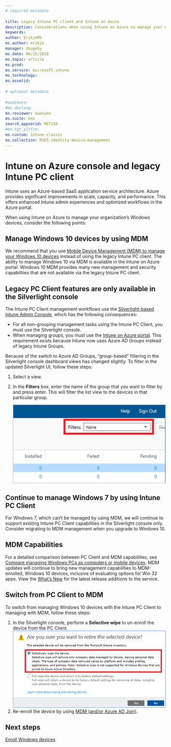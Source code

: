 ```yaml
---
# required metadata

title: Legacy Intune PC client and Intune on Azure
description: Considerations when using Intune on Azure to manage your organization’s Windows devices.
keywords:
author: ErikjeMS
ms.author: erikje
manager: dougeby
ms.date: 06/15/2018
ms.topic: article
ms.prod:
ms.service: microsoft-intune
ms.technology:
ms.assetid: 

# optional metadata

#audience:
#ms.devlang:
ms.reviewer: owenyen
ms.suite: ems
search.appverid: MET150
#ms.tgt_pltfrm:
ms.custom: intune-classic
ms.collection: M365-identity-device-management
---
```


# Intune on Azure console and legacy Intune PC client

Intune uses an Azure-based SaaS application service architecture. Azure provides significant improvements in scale, capacity, and performance. This offers enhanced Intune admin experiences and optimized workflows in the Azure portal. 

When using Intune on Azure to manage your organization’s Windows devices, consider the following points:

## Manage Windows 10 devices by using MDM

We recommend that you use [Mobile Device Management (MDM) to manage your Windows 10 devices](https://docs.microsoft.com/intune/device-restrictions-windows-10) instead of using the legacy Intune PC client. The ability to manage Windows 10 via MDM is available in the Intune on Azure portal. Windows 10 MDM provides many new management and security capabilities that are not available via the legacy Intune PC client.

## Legacy PC Client features are only available in the Silverlight console

The Intune PC Client management workflows use the [Silverlight-based Intune Admin Console](https://manage.microsoft.com/), which has the following consequences:

- For all non-grouping management tasks using the Intune PC Client, you must use the Silverlight console.
- When managing groups, you must use the [Intune on Azure portal](https://portal.azure.com/). This requirement exists because Intune now uses Azure AD Groups instead of legacy Intune Groups. 

Because of the switch to Azure AD Groups, “group-based” filtering in the Silverlight console dashboard views has changed slightly. To filter in the updated Silverlight UI, follow these steps:

1. Select a view.
2. In the **Filters** box, enter the name of the group that you want to filter by and press enter. This will filter the list view to the devices in that particular group.

   ![](media/intune-legacy-pc-client/image01.png)


## Continue to manage Windows 7 by using Intune PC Client

For Windows 7, which can’t be managed by using MDM, we will continue to support existing Intune PC Client capabilities in the Silverlight console only. Consider migrating to MDM management when you upgrade to Windows 10.

## MDM Capabilities

For a detailed comparison between PC Client and MDM capabilities, see [Compare managing Windows PCs as computers or mobile devices](pc-management-comparison.md). MDM updates will continue to bring new management capabilities to MDM-enrolled, Windows 10 devices, inclusive of evaluating options for Win 32 apps. View the [What’s New](https://docs.microsoft.com/intune/whats-new) for the latest release additions to the service.

## Switch from PC Client to MDM

To switch from managing Windows 10 devices with the Intune PC Client to managing with MDM, follow these steps:

1. In the Silverlight console, perform a **Selective wipe** to un-enroll the device from the PC Client.
  ![](media/intune-legacy-pc-client/image02.png)
2. Re-enroll the device by using [MDM (and/or Azure AD Join)](https://docs.microsoft.com/intune/windows-enroll). 

## Next steps
[Enroll Windows devices](https://docs.microsoft.com/intune/windows-enroll)

 
